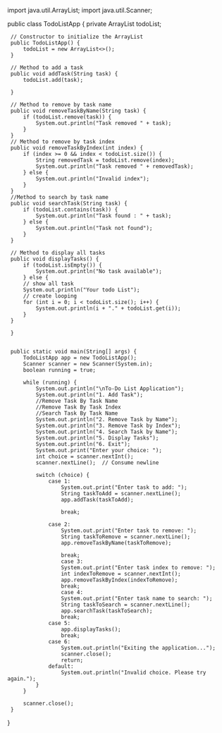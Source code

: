 import java.util.ArrayList;
 import java.util.Scanner;
 
 
 public class TodoListApp {
     private ArrayList<String> todoList;
 
     // Constructor to initialize the ArrayList
     public TodoListApp() {
         todoList = new ArrayList<>();
     }
 
     // Method to add a task
     public void addTask(String task) {
         todoList.add(task);
 
     }
 
     // Method to remove by task name
     public void removeTaskByName(String task) {
         if (todoList.remove(task)) {
             System.out.println("Task removed " + task);
         } 
     }
     // Method to remove by task index
     public void removeTaskByIndex(int index) {
         if (index >= 0 && index < todoList.size()) {
             String removedTask = todoList.remove(index);
             System.out.println("Task removed " + removedTask);
         } else {
             System.out.println("Invalid index");
         }
     }
     //Method to search by task name
     public void searchTask(String task) {
         if (todoList.contains(task)) {
             System.out.println("Task found : " + task);
         } else {
             System.out.println("Task not found");
         }
     }
 
     // Method to display all tasks
     public void displayTasks() {
         if (todoList.isEmpty()) {
             System.out.println("No task available");
         } else {
         // show all task
         System.out.println("Your todo List");
         // create looping
         for (int i = 0; i < todoList.size(); i++) {
             System.out.println(i + "." + todoList.get(i));
         }
     }
 
     }
 
 
     public static void main(String[] args) {
         TodoListApp app = new TodoListApp();
         Scanner scanner = new Scanner(System.in);
         boolean running = true;
 
         while (running) {
             System.out.println("\nTo-Do List Application");
             System.out.println("1. Add Task");
             //Remove Task By Task Name
             //Remove Task By Task Index
             //Search Task By Task Name
             System.out.println("2. Remove Task by Name");
             System.out.println("3. Remove Task by Index");
             System.out.println("4. Search Task by Name");
             System.out.println("5. Display Tasks");
             System.out.println("6. Exit");
             System.out.print("Enter your choice: ");
             int choice = scanner.nextInt();
             scanner.nextLine();  // Consume newline
 
             switch (choice) {
                 case 1:
                     System.out.print("Enter task to add: ");
                     String taskToAdd = scanner.nextLine();
                     app.addTask(taskToAdd);
 
                     break;
 
                 case 2:
                     System.out.print("Enter task to remove: ");
                     String taskToRemove = scanner.nextLine();
                     app.removeTaskByName(taskToRemove);
 
                     break;
                     case 3:
                     System.out.print("Enter task index to remove: ");
                     int indexToRemove = scanner.nextInt();
                     app.removeTaskByIndex(indexToRemove);
                     break;
                     case 4:
                     System.out.print("Enter task name to search: ");
                     String taskToSearch = scanner.nextLine();
                     app.searchTask(taskToSearch);
                     break;
                 case 5:
                     app.displayTasks();
                     break;
                 case 6:
                     System.out.println("Exiting the application...");
                     scanner.close();
                     return;
                 default:
                     System.out.println("Invalid choice. Please try again.");
             }
         }
 
         scanner.close();
     }
 }